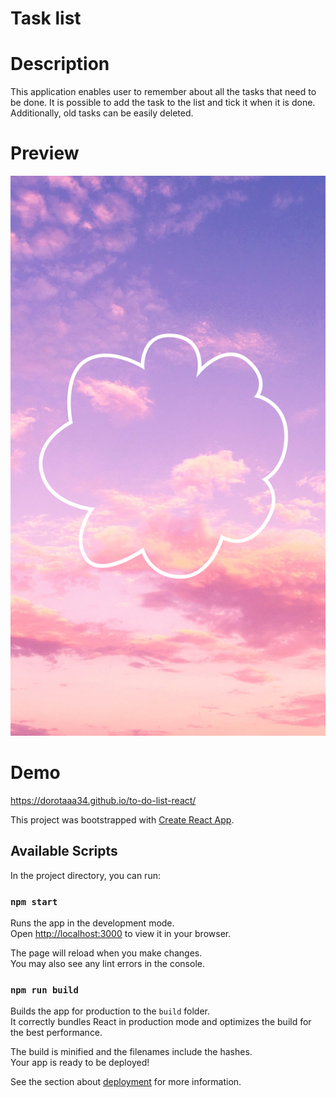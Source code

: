 # Task list

# Description

This application enables user to remember about all the tasks that need to be done. It is possible to add the task to the list and tick it when it is done. Additionally, old tasks can be easily deleted.

# Preview
![Task list](https://github.com/dorotaaa34/to-do-list-react/blob/main/public/share.png?raw=true)

# Demo
https://dorotaaa34.github.io/to-do-list-react/


This project was bootstrapped with [Create React App](https://github.com/facebook/create-react-app).

## Available Scripts

In the project directory, you can run:

### `npm start`

Runs the app in the development mode.\
Open [http://localhost:3000](http://localhost:3000) to view it in your browser.

The page will reload when you make changes.\
You may also see any lint errors in the console.

### `npm run build`

Builds the app for production to the `build` folder.\
It correctly bundles React in production mode and optimizes the build for the best performance.

The build is minified and the filenames include the hashes.\
Your app is ready to be deployed!

See the section about [deployment](https://facebook.github.io/create-react-app/docs/deployment) for more information.



